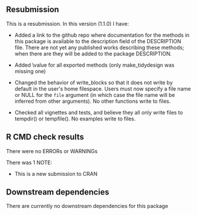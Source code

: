 ## Resubmission
This is a resubmission. In this version (1.1.0) I have:

* Added a link to the github repo where documentation for the methods in this package is available to the description field of the DESCRIPTION file. There are not yet any published works describing these methods; when there are they will be added to the package DESCRIPTION.

* Added \value for all exported methods (only make_tidydesign was missing one)

* Changed the behavior of write_blocks so that it does not write by default in the user's home filespace. Users must now specify a file name or NULL for the `file` argument (in which case the file name will be inferred from other arguments). No other functions write to files.

* Checked all vignettes and tests, and believe they all only write files to tempdir() or tempfile(). No examples write to files.

## R CMD check results

There were no ERRORs or WARNINGs

There was 1 NOTE:

* This is a new submission to CRAN

## Downstream dependencies
There are currently no downstream dependencies for this package
